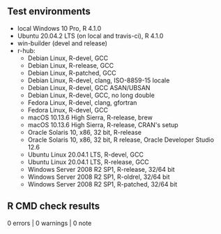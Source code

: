 ## Test environments
* local Windows 10 Pro, R 4.1.0
* Ubuntu 20.04.2 LTS (on local and travis-ci), R 4.1.0
* win-builder (devel and release)
* r-hub:
  * Debian Linux, R-devel, GCC
  * Debian Linux, R-release, GCC
  * Debian Linux, R-patched, GCC
  * Debian Linux, R-devel, clang, ISO-8859-15 locale
  * Debian Linux, R-devel, GCC ASAN/UBSAN
  * Debian Linux, R-devel, GCC, no long double
  * Fedora Linux, R-devel, clang, gfortran
  * Fedora Linux, R-devel, GCC
  * macOS 10.13.6 High Sierra, R-release, brew
  * macOS 10.13.6 High Sierra, R-release, CRAN's setup
  * Oracle Solaris 10, x86, 32 bit, R-release
  * Oracle Solaris 10, x86, 32 bit, R release, Oracle Developer Studio 12.6
  * Ubuntu Linux 20.04.1 LTS, R-devel, GCC
  * Ubuntu Linux 20.04.1 LTS, R-release, GCC
  * Windows Server 2008 R2 SP1, R-release, 32/64 bit
  * Windows Server 2008 R2 SP1, R-oldrel, 32/64 bit
  * Windows Server 2008 R2 SP1, R-patched, 32/64 bit

## R CMD check results

0 errors | 0 warnings | 0 note
